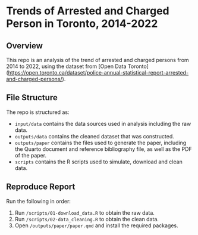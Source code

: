 # Trends of Arrested and Charged Person in Toronto, 2014-2022

## Overview

This repo is an analysis of the trend of arrested and charged persons from 2014 to 2022, using the dataset from [Open Data Toronto] (https://open.toronto.ca/dataset/police-annual-statistical-report-arrested-and-charged-persons/).


## File Structure

The repo is structured as:

-   `input/data` contains the data sources used in analysis including the raw data.
-   `outputs/data` contains the cleaned dataset that was constructed.
-   `outputs/paper` contains the files used to generate the paper, including the Quarto document and reference bibliography file, as well as the PDF of the paper. 
-   `scripts` contains the R scripts used to simulate, download and clean data.


## Reproduce Report

Run the following in order:

1. Run `/scripts/01-download_data.R` to obtain the raw data.
2. Run `/scripts/02-data_cleaning.R` to obtain the clean data.
3. Open `/outputs/paper/paper.qmd` and install the required packages.